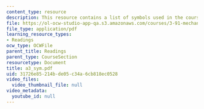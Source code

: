 ```yaml
---
content_type: resource
description: This resource contains a list of symbols used in the course.
file: https://ol-ocw-studio-app-qa.s3.amazonaws.com/courses/3-91-mechanical-behavior-of-plastics-spring-2007/31726e85214bde05c34a6cb818ec0528_a3_sym.pdf
file_type: application/pdf
learning_resource_types:
- Readings
ocw_type: OCWFile
parent_title: Readings
parent_type: CourseSection
resourcetype: Document
title: a3_sym.pdf
uid: 31726e85-214b-de05-c34a-6cb818ec0528
video_files:
  video_thumbnail_file: null
video_metadata:
  youtube_id: null
---
```


